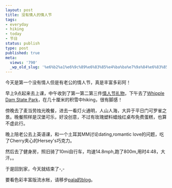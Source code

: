 ```yaml
---
layout: post
title: 没有情人的情人节
tags:
- everyday
- hiking
- today
- 节日
status: publish
type: post
published: true
meta:
  views: '790'
  _wp_old_slug: '%e6%b2%a1%e6%9c%89%e6%83%85%e4%ba%ba%e7%9a%84%e6%83%85%e4%ba%ba%e8%8a%82'
---
```

今天是第一个没有情人但是有老公的情人节，真是丰富多彩阿！

早上9点起来去上课，中午收到了第一第二第三件<a href="http://azalea.ztpala.com/?p=212" target="_blank">情人节礼物</a>，下午去了<a href="http://picasaweb.google.com/MaZhaorong/WhippleDamStatePark" target="_blank">Whipple Dam State Park</a>，在几十厘米的积雪中hiking，很有脚感！

傍晚去了麦当劳烛光晚餐，进去一看灯火通明，人山人海，大异于平日门可罗雀之景。晚餐照样是汉堡可乐，好没创意，不过有玫瑰塑料蜡烛红桌布免费蛋糕，也算不虚此行。

晚上陪老公去上英语课，和一个土耳其MM讨论dating,romantic love的问题，吃了Cherry夹心的Hersey's巧克力。

然后去了健身房，照旧骑了10mi自行车，均速14.8mph,跑了800m,用时4:48，大汗。。

于是回到家，今天就结束了-,-

要看色彩丰富版流水帐，请移步<a href="http://www.ztpala.com/2008/02/14/simple-happy-valentines-day/" target="_blank">pala的blog</a>。
